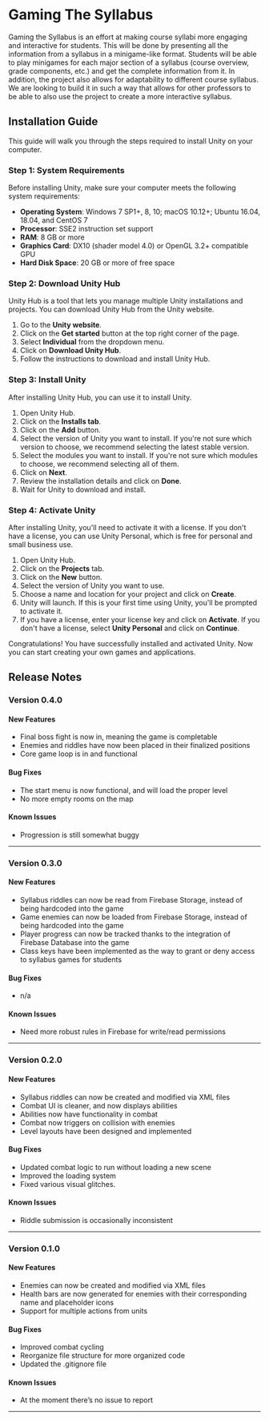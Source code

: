 # Gaming The Syllabus
Gaming the Syllabus is an effort at making course syllabi more engaging and interactive for students. This will be done by presenting all the information from a syllabus in a minigame-like format. Students will be able to play minigames for each major section of a syllabus (course overview, grade components, etc.) and get the complete information from it. In addition, the project also allows for adaptability to different course syllabus. We are looking to build it in such a way that allows for other professors to be able to also use the project to create a more interactive syllabus.

## Installation Guide
This guide will walk you through the steps required to install Unity on your computer.

### Step 1: System Requirements
Before installing Unity, make sure your computer meets the following system requirements:

* **Operating System**: Windows 7 SP1+, 8, 10; macOS 10.12+; Ubuntu 16.04, 18.04, and CentOS 7
* **Processor**: SSE2 instruction set support
* **RAM**: 8 GB or more
* **Graphics Card**: DX10 (shader model 4.0) or OpenGL 3.2+ compatible GPU
* **Hard Disk Space**: 20 GB or more of free space

### Step 2: Download Unity Hub
Unity Hub is a tool that lets you manage multiple Unity installations and projects. You can download Unity Hub from the Unity website.

1. Go to the **Unity website**.
2. Click on the **Get started** button at the top right corner of the page.
3. Select **Individual** from the dropdown menu.
4. Click on **Download Unity Hub**.
5. Follow the instructions to download and install Unity Hub.

### Step 3: Install Unity
After installing Unity Hub, you can use it to install Unity.

1. Open Unity Hub.
2. Click on the **Installs tab**.
3. Click on the **Add** button.
4. Select the version of Unity you want to install. If you're not sure which version to choose, we recommend selecting the latest stable version.
5. Select the modules you want to install. If you're not sure which modules to choose, we recommend selecting all of them.
6. Click on **Next**.
7. Review the installation details and click on **Done**.
8. Wait for Unity to download and install.

### Step 4: Activate Unity
After installing Unity, you'll need to activate it with a license. If you don't have a license, you can use Unity Personal, which is free for personal and small business use.

1. Open Unity Hub.
2. Click on the **Projects** tab.
3. Click on the **New** button.
4. Select the version of Unity you want to use.
5. Choose a name and location for your project and click on **Create**.
6. Unity will launch. If this is your first time using Unity, you'll be prompted to activate it.
7. If you have a license, enter your license key and click on **Activate**. If you don't have a license, select **Unity Personal** and click on **Continue**.


Congratulations! You have successfully installed and activated Unity. Now you can start creating your own games and applications.

## Release Notes

### Version 0.4.0

#### New Features
* Final boss fight is now in, meaning the game is completable
* Enemies and riddles have now been placed in their finalized positions
* Core game loop is in and functional

#### Bug Fixes
* The start menu is now functional, and will load the proper level
* No more empty rooms on the map

#### Known Issues
* Progression is still somewhat buggy
---

### Version 0.3.0

#### New Features
* Syllabus riddles can now be read from Firebase Storage, instead of being hardcoded into the game
* Game enemies can now be loaded from Firebase Storage, instead of being hardcoded into the game
* Player progress can now be tracked thanks to the integration of Firebase Database into the game
* Class keys have been implemented as the way to grant or deny access to syllabus games for students

#### Bug Fixes
* n/a

#### Known Issues
* Need more robust rules in Firebase for write/read permissions 
---

### Version 0.2.0
#### New Features
* Syllabus riddles can now be created and modified via XML files
* Combat UI is cleaner, and now displays abilities
* Abilities now have functionality in combat
* Combat now triggers on collision with enemies
* Level layouts have been designed and implemented

#### Bug Fixes
* Updated combat logic to run without loading a new scene
* Improved the loading system
* Fixed various visual glitches.

#### Known Issues
* Riddle submission is occasionally inconsistent
---

### Version 0.1.0
#### New Features
* Enemies can now be created and modified via XML files 
* Health bars are now generated for enemies with their corresponding name and placeholder icons
* Support for multiple actions from units

#### Bug Fixes
* Improved combat cycling 
* Reorganize file structure for more organized code
* Updated the .gitignore file  

#### Known Issues
* At the moment there’s no issue to report
---




